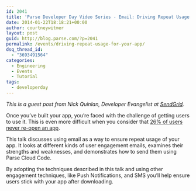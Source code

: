 ```yaml
---
id: 2041
title: 'Parse Developer Day Video Series - Email: Driving Repeat Usage for Your App'
date: 2014-01-22T18:18:21+00:00
author: courtneywitmer
layout: post
guid: http://blog.parse.com/?p=2041
permalink: /events/driving-repeat-usage-for-your-app/
dsq_thread_id:
  - "3693491564"
categories:
  - Engineering
  - Events
  - Tutorial
tags:
  - developerday
---
```

_This is a guest post from Nick Quinlan, Developer Evangelist at <a href="http://sendgrid.com/" target="_blank">SendGrid</a>._

Once you’ve built your app, you’re faced with the challenge of getting users to use it. This is even more difficult when you consider that <a href="http://www.localytics.com/blog/2011/26percent-of-mobile-app-users-are-either-fickle-or-loyal/" target="_blank">26% of users never re-open an app</a>.

This talk discusses using email as a way to ensure repeat usage of your app. It looks at different kinds of user engagement emails, examines their strengths and weaknesses, and demonstrates how to send them using Parse Cloud Code.

By adopting the techniques described in this talk and using other engagement techniques, like Push Notifications, and SMS you’ll help ensure users stick with your app after downloading.